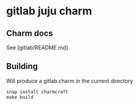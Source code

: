 # gitlab juju charm

## Charm docs
See [gitlab/README.md]

## Building
Will produce a gitlab.charm in the current directory

    snap install charmcraft
    make build
